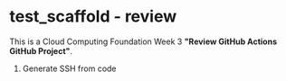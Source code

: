 # test_scaffold - review
This is a Cloud Computing Foundation Week 3 **"Review GitHub Actions GitHub Project"**.

1. Generate SSH from code
